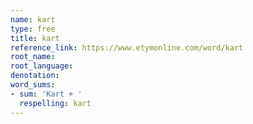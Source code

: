 ```yaml
---
name: kart
type: free
title: kart
reference_link: https://www.etymonline.com/word/kart
root_name: 
root_language: 
denotation: 
word_sums:
- sum: 'Kart + '
  respelling: kart
---
```


